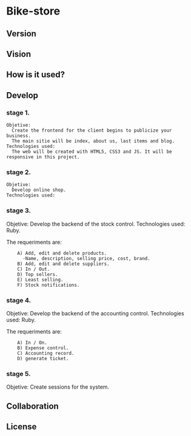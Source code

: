 # Bike-store

## Version
    
## Vision

## How is it used?

## Develop

### stage 1.
    Objetive:
      Create the frontend for the client begins to publicize your business.
      The main sitie will be index, about us, last items and blog. 
    Technologies used:
      The web will be created with HTML5, CSS3 and JS. It will be responsive in this project.
    
### stage 2.
    Objetive:
      Develop online shop. 
    Technologies used:

### stage 3.
   Objetive:
      Develop the backend of the stock control. 
   Technologies used:
      Ruby.
      
  The  requeriments are:

        A) Add, edit and delete products.
          -Name, description, selling price, cost, brand. 
        B) Add, edit and delete suppliers.
        C) In / Out.
        D) Top sellers.
        E) Least selling.
        F) Stock notifications.
   
### stage 4.
   Objetive:
      Develop the backend of the accounting control. 
   Technologies used:
      Ruby.
  
  The  requeriments are:

        A) In / On.
        B) Expense control.
        C) Accounting record.
        D) generate ticket.
      
### stage 5.
   Objetive:
      Create sessions for the system.
      

## Collaboration

## License
